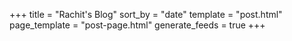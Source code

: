 +++
title = "Rachit's Blog"
sort_by = "date"
template = "post.html"
page_template = "post-page.html"
generate_feeds = true
+++
